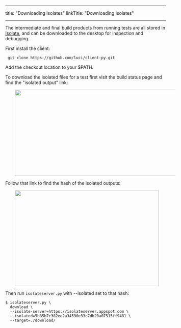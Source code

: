 
---
title: "Downloading Isolates"
linkTitle: "Downloading Isolates"

---


The intermediate and final build products from running tests are all stored in
[Isolate](https://github.com/luci/luci-py/blob/main/appengine/isolate/doc/Design.md),
and can be downloaded to the desktop for inspection and debugging.

First install the client:

     git clone https://github.com/luci/client-py.git

Add the checkout location to your $PATH.

To download the isolated files for a test first visit
the build status page and find the "isolated output" link:

<img src="../Status.png" style="margin-left:30px" width=576 height=271 >


Follow that link to find the hash of the isolated outputs:


<img src="../Isolate.png" style="margin-left:30px" width=451 height=301 >

Then run `isolateserver.py` with --isolated set to that hash:

    $ isolateserver.py \
      download \
      --isolate-server=https://isolateserver.appspot.com \
      --isolated=5b85b7c382ee2a34530e33c7db20a07515ff9481 \
      --target=./download/


